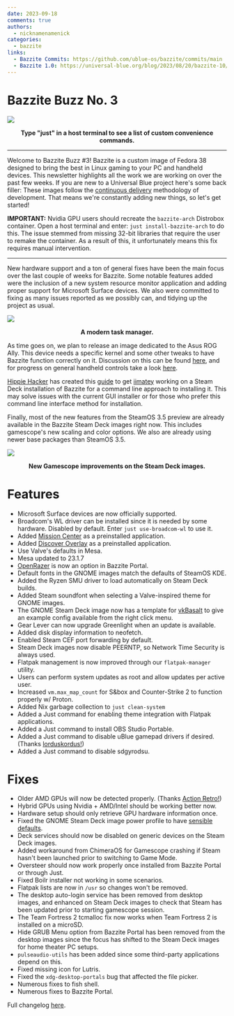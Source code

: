 ```yaml
---
date: 2023-09-18
comments: true
authors: 
  - nicknamenamenick
categories:
  - bazzite
links:
  - Bazzite Commits: https://github.com/ublue-os/bazzite/commits/main
  - Bazzite 1.0: https://universal-blue.org/blog/2023/08/20/bazzite-10/
---
```

# Bazzite Buzz No. 3

![](https://hackmd.io/_uploads/BJm93mSka.png)
<p style="text-align: center;font-weight: bold">Type "just" in a host terminal to see a list of custom convenience commands.</p>
<hr>

Welcome to Bazzite Buzz #3! Bazzite is a custom image of Fedora 38 designed to bring the best in Linux gaming to your PC and handheld devices. This newsletter highlights all the work we are working on over the past few weeks. If you are new to a Universal Blue project here's some back filler: These images follow the [continuous delivery](https://continuousdelivery.com/) methodology of development. That means we're constantly adding new things, so let's get started! 

**IMPORTANT:** Nvidia GPU users should recreate the `bazzite-arch` Distrobox container.  Open a host terminal and enter: `just install-bazzite-arch` to do this.  The issue stemmed from missing 32-bit libraries that require the user to remake the container. As a result of this, it unfortunately means this fix requires manual intervention.
<hr>

New hardware support and a ton of general fixes have been the main focus over the last couple of weeks for Bazzite.  Some notable features added were the inclusion of a new system resource monitor application and adding proper support for Microsoft Surface devices.  We also were committed to fixing as many issues reported as we possibly can, and tidying up the project as usual.

![](https://hackmd.io/_uploads/r1WzxTeJa.png)
<p style="text-align: center;font-weight: bold">A modern task manager.</p>

As time goes on, we plan to release an image dedicated to the Asus ROG Ally.  This device needs a specific kernel and some other tweaks to have Bazzite function correctly on it.  Discussion on this can be found [here](https://github.com/ublue-os/bazzite/pull/162), and for progress on general handheld controls take a look [here](https://github.com/ublue-os/bazzite/pull/201).

[Hippie Hacker](https://github.com/hh) has created this [guide](https://sharing.io/deck.html) to get [iimatey](https://github.com/ii/matey) working on a Steam Deck installation of Bazzite for a command line approach to  installing it. This may solve issues with the current GUI installer or for those who prefer this command line interface method for installation.

Finally, most of the new features from the SteamOS 3.5 preview are already available in the Bazzite Steam Deck images right now.  This includes gamescope's new scaling and color options.  We also are already using newer base packages than SteamOS 3.5.

![](https://hackmd.io/_uploads/r1yqzaeJT.png)
<p style="text-align: center; font-weight: bold">New Gamescope improvements on the Steam Deck images.</p>


# Features
- Microsoft Surface devices are now officially supported.
- Broadcom's WL driver can be installed since it is needed by some hardware.  Disabled by default.  Enter `just use-broadcom-wl` to use it.
- Added [Mission Center](https://gitlab.com/mission-center-devs/mission-center) as a preinstalled application.
- Added [Discover Overlay](https://github.com/trigg/Discover) as a preinstalled application.
- Use Valve's defaults in Mesa.
- Mesa updated to 23.1.7
- [OpenRazer](https://github.com/openrazer/openrazer) is now an option in Bazzite Portal.
- Default fonts in the GNOME images match the defaults of SteamOS KDE.
- Added the Ryzen SMU driver to load automatically on Steam Deck builds.
- Added Steam soundfont when selecting a Valve-inspired theme for GNOME images. 
- The GNOME Steam Deck image now has a template for [vkBasalt](https://github.com/DadSchoorse/vkBasalt) to give an example config available from the right click menu.
- Gear Lever can now upgrade Greenlight when an update is available.
- Added disk display information to neofetch.
- Enabled Steam CEF port forwarding by default.
- Steam Deck images now disable PEERNTP, so Network Time Security is always used.
- Flatpak management is now improved through our `flatpak-manager` utility.
- Users can perform system updates as root and allow updates per active user.
- Increased `vm.max_map_count` for S&box and Counter-Strike 2 to function properly w/ Proton.
- Added Nix garbage collection to `just clean-system`
- Added a Just command for enabling theme integration with Flatpak applications.
- Added a Just command to install OBS Studio Portable.
- Added a Just command to disable uBlue gamepad drivers if desired. (Thanks [lorduskordus!](https://github.com/lorduskordus))
- Added a Just command to disable sdgyrodsu.

# Fixes
- Older AMD GPUs will now be detected properly.  (Thanks [Action Retro!](https://www.youtube.com/@ActionRetro))
- Hybrid GPUs using Nvidia + AMD/Intel should be working better now.
- Hardware setup should only retrieve GPU hardware information once. 
- Fixed the GNOME Steam Deck image power profile to have [sensible defaults](https://github.com/ublue-os/bazzite/commit/23347190c7d43f32714d41cd8d10fe150215d1bb).
- Deck services should now be disabled on generic devices on the Steam Deck images.
- Added workaround from ChimeraOS for Gamescope crashing if Steam hasn't been launched prior to switching to Game Mode.
- Oversteer should now work properly once installed from Bazzite Portal or through Just.
- Fixed Boilr installer not working in some scenarios.
- Flatpak lists are now in `/usr` so changes won't be removed.
- The desktop auto-login service has been removed from desktop images, and enhanced on Steam Deck images to check that Steam has been updated prior to starting gamescope session.
- The Team Fortress 2 tcmalloc fix now works when Team Fortress 2 is installed on a microSD.
- Hide GRUB Menu option from Bazzite Portal has been removed from the desktop images since the focus has shifted to the Steam Deck images for home theater PC setups.
- `pulseaudio-utils` has been added since some third-party applications depend on this.
- Fixed missing icon for Lutris.
- Fixed the `xdg-desktop-portals` bug that affected the file picker. 
- Numerous fixes to fish shell.
- Numerous fixes to Bazzite Portal.

Full changelog [here](https://github.com/ublue-os/bazzite/pull/273#issue-1886248136). 
